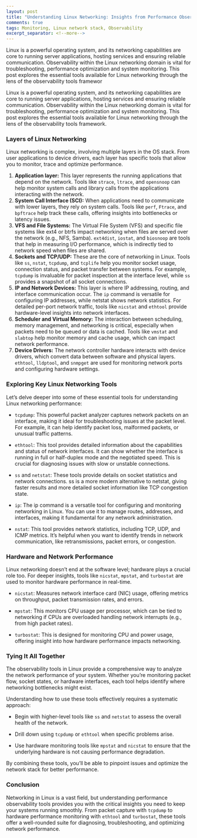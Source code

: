 ```yaml
---
layout: post
title: "Understanding Linux Networking: Insights from Performance Observability Tools"
comments: true
tags: Monitoring, Linux network stack, Observability
excerpt_separator: <!--more-->
---
```


Linux is a powerful operating system, and its networking capabilities are core to running server applications, hosting services and ensuring reliable communication. Observability within the Linux networking domain is vital for troubleshooting, performance optimization and system monitoring. This post explores the essential tools available for Linux networking through the lens of the observability tools framewor

<!--more-->

Linux is a powerful operating system, and its networking capabilities are core to running server applications, hosting services and ensuring reliable communication. Observability within the Linux networking domain is vital for troubleshooting, performance optimization and system monitoring. This post explores the essential tools available for Linux networking through the lens of the observability tools framework.

### Layers of Linux Networking

Linux networking is complex, involving multiple layers in the OS stack. From user applications to device drivers, each layer has specific tools that allow you to monitor, trace and optimize performance.

1. **Application layer:** This layer represents the running applications that depend on the network. Tools like `strace`, `ltrace`, and `opensnoop` can help monitor system calls and library calls from the applications interacting with the network.
2. **System Call Interface (SCI):** When applications need to communicate with lower layers, they rely on system calls. Tools like `perf`, `Ftrace`, and `bpftrace` help track these calls, offering insights into bottlenecks or latency issues.
3. **VFS and File Systems:** The Virtual File System (VFS) and specific file systems like ext4 or btrfs impact networking when files are served over the network (e.g., NFS, Samba). `ext4dist`, `iostat`, and `biosnoop` are tools that help in measuring I/O performance, which is indirectly tied to network speed when files are shared.
4. **Sockets and TCP/UDP:** These are the core of networking in Linux. Tools like `ss`, `nstat`, `tcpdump`, and `tcplife` help you monitor socket usage, connection status, and packet transfer between systems. For example, `tcpdump` is invaluable for packet inspection at the interface level, while `ss` provides a snapshot of all socket connections.
5. **IP and Network Devices:** This layer is where IP addressing, routing, and interface communication occur. The `ip` command is versatile for configuring IP addresses, while netstat shows network statistics. For detailed per-port network traffic, tools like `nicstat` and `ethtool` provide hardware-level insights into network interfaces.
6. **Scheduler and Virtual Memory:** The interaction between scheduling, memory management, and networking is critical, especially when packets need to be queued or data is cached. Tools like `vmstat` and `slabtop` help monitor memory and cache usage, which can impact network performance.
7. **Device Drivers:** The network controller hardware interacts with device drivers, which convert data between software and physical layers. `ethtool`, `lldptool`, and `snmpget` are used for monitoring network ports and configuring hardware settings.

### Exploring Key Linux Networking Tools

Let’s delve deeper into some of these essential tools for understanding Linux networking performance:

- `tcpdump`: This powerful packet analyzer captures network packets on an interface, making it ideal for troubleshooting issues at the packet level. For example, it can help identify packet loss, malformed packets, or unusual traffic patterns.

- `ethtool`: This tool provides detailed information about the capabilities and status of network interfaces. It can show whether the interface is running in full or half-duplex mode and the negotiated speed. This is crucial for diagnosing issues with slow or unstable connections.

- `ss` and `netstat`: These tools provide details on socket statistics and network connections. ss is a more modern alternative to netstat, giving faster results and more detailed socket information like TCP congestion state.

- `ip`: The ip command is a versatile tool for configuring and monitoring networking in Linux. You can use it to manage routes, addresses, and interfaces, making it fundamental for any network administration.

- `nstat`: This tool provides network statistics, including TCP, UDP, and ICMP metrics. It’s helpful when you want to identify trends in network communication, like retransmissions, packet errors, or congestion.

### Hardware and Network Performance

Linux networking doesn’t end at the software level; hardware plays a crucial role too. For deeper insights, tools like `nicstat`, `mpstat`, and `turbostat` are used to monitor hardware performance in real-time.

- `nicstat`: Measures network interface card (NIC) usage, offering metrics on throughput, packet transmission rates, and errors.

- `mpstat`: This monitors CPU usage per processor, which can be tied to networking if CPUs are overloaded handling network interrupts (e.g., from high packet rates).

- `turbostat`: This is designed for monitoring CPU and power usage, offering insight into how hardware performance impacts networking.

### Tying It All Together

The observability tools in Linux provide a comprehensive way to analyze the network performance of your system. Whether you’re monitoring packet flow, socket states, or hardware interfaces, each tool helps identify where networking bottlenecks might exist.

Understanding how to use these tools effectively requires a systematic approach:

- Begin with higher-level tools like `ss` and `netstat` to assess the overall health of the network.

- Drill down using `tcpdump` or `ethtool` when specific problems arise.

- Use hardware monitoring tools like `mpstat` and `nicstat` to ensure that the underlying hardware is not causing performance degradation.

By combining these tools, you’ll be able to pinpoint issues and optimize the network stack for better performance.

### Conclusion

Networking in Linux is a vast field, but understanding performance observability tools provides you with the critical insights you need to keep your systems running smoothly. From packet capture with `tcpdump` to hardware performance monitoring with `ethtool` and `turbostat`, these tools offer a well-rounded suite for diagnosing, troubleshooting, and optimizing network performance.
